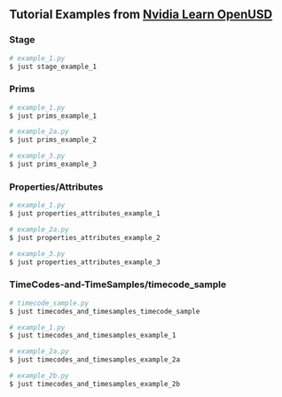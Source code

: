 ## Tutorial Examples from [Nvidia Learn OpenUSD](https://docs.nvidia.com/learn-openusd/latest/index.html)

### Stage

```bash
# example_1.py
$ just stage_example_1
```

### Prims

```bash
# example_1.py
$ just prims_example_1

# example_2a.py
$ just prims_example_2

# example_3.py
$ just prims_example_3
```

### Properties/Attributes

```bash
# example_1.py
$ just properties_attributes_example_1

# example_2a.py
$ just properties_attributes_example_2

# example_3.py
$ just properties_attributes_example_3
```

### TimeCodes-and-TimeSamples/timecode_sample

```bash
# timecode_sample.py
$ just timecodes_and_timesamples_timecode_sample

# example_1.py
$ just timecodes_and_timesamples_example_1

# example_2a.py
$ just timecodes_and_timesamples_example_2a

# example_2b.py
$ just timecodes_and_timesamples_example_2b
```